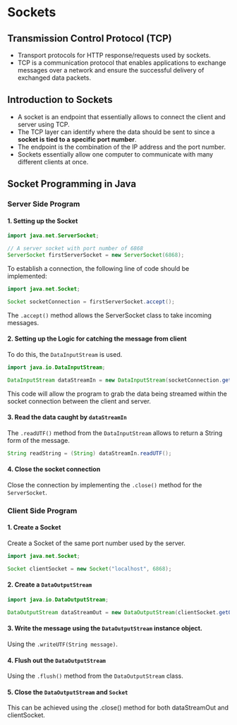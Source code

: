 # Sockets

## Transmission Control Protocol (TCP)
- Transport protocols for HTTP response/requests used by sockets.
- TCP is a communication protocol that enables applications to exchange messages over a network and ensure the successful delivery of exchanged data packets.

## Introduction to Sockets
- A socket is an endpoint that essentially allows to connect the client and server using TCP.
- The TCP layer can identify where the data should be sent to since a **socket is tied to a specific port number**.
- The endpoint is the combination of the IP address and the port number.
- Sockets essentially allow one computer to communicate with many different clients at once.

## Socket Programming in Java

### Server Side Program

#### 1. Setting up the Socket
```java
import java.net.ServerSocket;

// A server socket with port number of 6868
ServerSocket firstServerSocket = new ServerSocket(6868);
```

To establish a connection, the following line of code should be implemented:

```java
import java.net.Socket;

Socket socketConnection = firstServerSocket.accept();
```

The `.accept()` method allows the ServerSocket class to take incoming messages.

#### 2. Setting up the Logic for catching the message from client
To do this, the `DataInputStream` is used.

```java
import java.io.DataInputStream;

DataInputStream dataStreamIn = new DataInputStream(socketConnection.getInputStream());
```

This code will allow the program to grab the data being streamed within the socket connection between the client and server.


#### 3. Read the data caught by `dataStreamIn`
The `.readUTF()` method from the `DataInputStream` allows to return a String form of the message.

```java
String readString = (String) dataStreamIn.readUTF();
```

#### 4. Close the socket connection
Close the connection by implementing the `.close()` method for the `ServerSocket`.


### Client Side Program

#### 1. Create a Socket
Create a Socket of the same port number used by the server.

```java
import java.net.Socket;

Socket clientSocket = new Socket("localhost", 6868);
```

#### 2. Create a `DataOutputStream`

```java
import java.io.DataOutputStream;

DataOutputStream dataStreamOut = new DataOutputStream(clientSocket.getOutputStream());
```

#### 3. Write the message using the `DataOutputStream` instance object.
Using the `.writeUTF(String message)`.

#### 4. Flush out the `DataOutputStream`
Using the `.flush()` method from the `DataOutputStream` class.

#### 5. Close the `DataOutputStream` and `Socket`
This can be achieved using the .close() method for both dataStreamOut and clientSocket.



